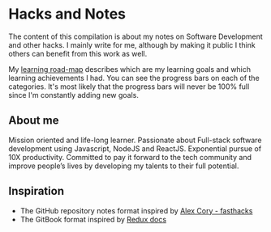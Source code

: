 # Hacks and Notes

The content of this compilation is about my notes on Software Development and other hacks. I mainly write for me, although by making it public I think others can benefit from this work as well.

My [learning road-map](https://github.com/vasco3/hacks-n-notes/issues) describes which are my learning goals and which learning achievements I had. You can see the progress bars on each of the categories. It's most likely that the progress bars will never be 100% full since I'm constantly adding new goals.

## About me

Mission oriented and life-long learner. Passionate about Full-stack software development using Javascript, NodeJS and ReactJS. Exponential pursue of 10X productivity. Committed to pay it forward to the tech community and improve people’s lives by developing my talents to their full potential.

## Inspiration

- The GitHub repository notes format inspired by [Alex Cory - fasthacks](https://github.com/alex-cory/fasthacks)
- The GitBook format inspired by [Redux docs](http://redux.js.org/index.html)